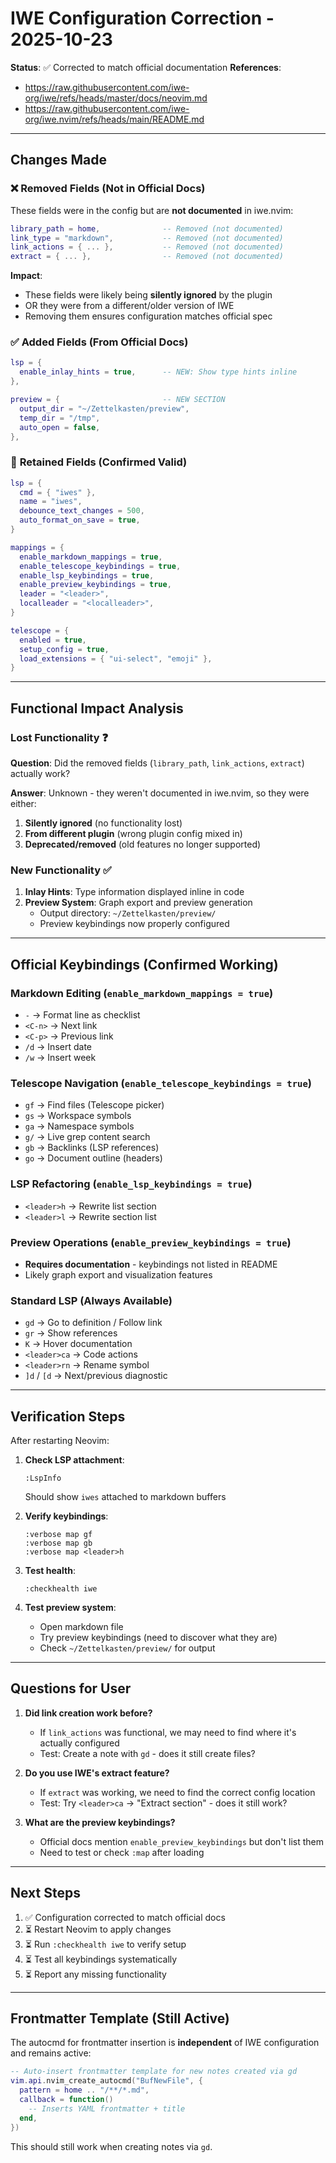 # IWE Configuration Correction - 2025-10-23

**Status**: ✅ Corrected to match official documentation **References**:

- https://raw.githubusercontent.com/iwe-org/iwe/refs/heads/master/docs/neovim.md
- https://raw.githubusercontent.com/iwe-org/iwe.nvim/refs/heads/main/README.md

______________________________________________________________________

## Changes Made

### ❌ **Removed Fields** (Not in Official Docs)

These fields were in the config but are **not documented** in iwe.nvim:

```lua
library_path = home,              -- Removed (not documented)
link_type = "markdown",           -- Removed (not documented)
link_actions = { ... },           -- Removed (not documented)
extract = { ... },                -- Removed (not documented)
```

**Impact**:

- These fields were likely being **silently ignored** by the plugin
- OR they were from a different/older version of IWE
- Removing them ensures configuration matches official spec

### ✅ **Added Fields** (From Official Docs)

```lua
lsp = {
  enable_inlay_hints = true,      -- NEW: Show type hints inline
},

preview = {                       -- NEW SECTION
  output_dir = "~/Zettelkasten/preview",
  temp_dir = "/tmp",
  auto_open = false,
},
```

### 🔄 **Retained Fields** (Confirmed Valid)

```lua
lsp = {
  cmd = { "iwes" },
  name = "iwes",
  debounce_text_changes = 500,
  auto_format_on_save = true,
}

mappings = {
  enable_markdown_mappings = true,
  enable_telescope_keybindings = true,
  enable_lsp_keybindings = true,
  enable_preview_keybindings = true,
  leader = "<leader>",
  localleader = "<localleader>",
}

telescope = {
  enabled = true,
  setup_config = true,
  load_extensions = { "ui-select", "emoji" },
}
```

______________________________________________________________________

## Functional Impact Analysis

### Lost Functionality ❓

**Question**: Did the removed fields (`library_path`, `link_actions`, `extract`) actually work?

**Answer**: Unknown - they weren't documented in iwe.nvim, so they were either:

1. **Silently ignored** (no functionality lost)
2. **From different plugin** (wrong plugin config mixed in)
3. **Deprecated/removed** (old features no longer supported)

### New Functionality ✅

1. **Inlay Hints**: Type information displayed inline in code
2. **Preview System**: Graph export and preview generation
   - Output directory: `~/Zettelkasten/preview/`
   - Preview keybindings now properly configured

______________________________________________________________________

## Official Keybindings (Confirmed Working)

### Markdown Editing (`enable_markdown_mappings = true`)

- `-` → Format line as checklist
- `<C-n>` → Next link
- `<C-p>` → Previous link
- `/d` → Insert date
- `/w` → Insert week

### Telescope Navigation (`enable_telescope_keybindings = true`)

- `gf` → Find files (Telescope picker)
- `gs` → Workspace symbols
- `ga` → Namespace symbols
- `g/` → Live grep content search
- `gb` → Backlinks (LSP references)
- `go` → Document outline (headers)

### LSP Refactoring (`enable_lsp_keybindings = true`)

- `<leader>h` → Rewrite list section
- `<leader>l` → Rewrite section list

### Preview Operations (`enable_preview_keybindings = true`)

- **Requires documentation** - keybindings not listed in README
- Likely graph export and visualization features

### Standard LSP (Always Available)

- `gd` → Go to definition / Follow link
- `gr` → Show references
- `K` → Hover documentation
- `<leader>ca` → Code actions
- `<leader>rn` → Rename symbol
- `]d` / `[d` → Next/previous diagnostic

______________________________________________________________________

## Verification Steps

After restarting Neovim:

1. **Check LSP attachment**:

   ```vim
   :LspInfo
   ```

   Should show `iwes` attached to markdown buffers

2. **Verify keybindings**:

   ```vim
   :verbose map gf
   :verbose map gb
   :verbose map <leader>h
   ```

3. **Test health**:

   ```vim
   :checkhealth iwe
   ```

4. **Test preview system**:

   - Open markdown file
   - Try preview keybindings (need to discover what they are)
   - Check `~/Zettelkasten/preview/` for output

______________________________________________________________________

## Questions for User

1. **Did link creation work before?**

   - If `link_actions` was functional, we may need to find where it's actually configured
   - Test: Create a note with `gd` - does it still create files?

2. **Do you use IWE's extract feature?**

   - If `extract` was working, we need to find the correct config location
   - Test: Try `<leader>ca` → "Extract section" - does it still work?

3. **What are the preview keybindings?**

   - Official docs mention `enable_preview_keybindings` but don't list them
   - Need to test or check `:map` after loading

______________________________________________________________________

## Next Steps

1. ✅ Configuration corrected to match official docs
2. ⏳ Restart Neovim to apply changes
3. ⏳ Run `:checkhealth iwe` to verify setup
4. ⏳ Test all keybindings systematically
5. ⏳ Report any missing functionality

______________________________________________________________________

## Frontmatter Template (Still Active)

The autocmd for frontmatter insertion is **independent** of IWE configuration and remains active:

```lua
-- Auto-insert frontmatter template for new notes created via gd
vim.api.nvim_create_autocmd("BufNewFile", {
  pattern = home .. "/**/*.md",
  callback = function()
    -- Inserts YAML frontmatter + title
  end,
})
```

This should still work when creating notes via `gd`.
